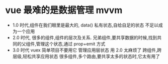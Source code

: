# vue 最难的是数据管理 mvvm

- 1.0 时代,组件在我们眼里是最大的,
  data() 私有状态,自给自足的状态
  不足以成为一个应用
- 2.0 时代, 很多的组件,组件的层次及关系.
  兄弟组件,要共享数据的时候,找到共同的父组件,管理这个状态,通过 prop+emit 方式
- 3.0 时代 vuex 简单项目不要用它
  管理应用层状态 用 2.0 太麻烦了
  跨组件,跨层级,轻松共享应用状态
  很多组件,多个路由,要共享太多的状态时,它太有用了
